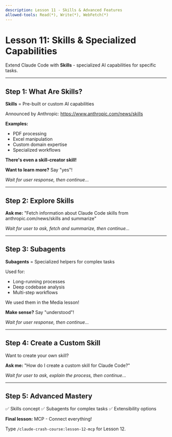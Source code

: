 ```yaml
---
description: Lesson 11 - Skills & Advanced Features
allowed-tools: Read(*), Write(*), WebFetch(*)
---
```


# Lesson 11: Skills & Specialized Capabilities

Extend Claude Code with **Skills** - specialized AI capabilities for specific tasks.

---

## Step 1: What Are Skills?

**Skills** = Pre-built or custom AI capabilities

Announced by Anthropic: https://www.anthropic.com/news/skills

**Examples:**
- PDF processing
- Excel manipulation
- Custom domain expertise
- Specialized workflows

**There's even a skill-creator skill!**

**Want to learn more?** Say "yes"!

*Wait for user response, then continue...*

---

## Step 2: Explore Skills

**Ask me:** "Fetch information about Claude Code skills from anthropic.com/news/skills and summarize"

*Wait for user to ask, fetch and summarize, then continue...*

---

## Step 3: Subagents

**Subagents** = Specialized helpers for complex tasks

Used for:
- Long-running processes
- Deep codebase analysis
- Multi-step workflows

We used them in the Media lesson!

**Make sense?** Say "understood"!

*Wait for user response, then continue...*

---

## Step 4: Create a Custom Skill

Want to create your own skill?

**Ask me:** "How do I create a custom skill for Claude Code?"

*Wait for user to ask, explain the process, then continue...*

---

## Step 5: Advanced Mastery

✅ Skills concept
✅ Subagents for complex tasks
✅ Extensibility options

**Final lesson:** MCP - Connect everything!

Type `/claude-crash-course:lesson-12-mcp` for Lesson 12.
